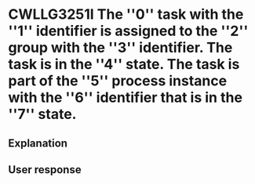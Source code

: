 # CWLLG3251I The ''0'' task with the ''1'' identifier is assigned to the ''2'' group with the ''3'' identifier. The task is in the ''4'' state. The task is part of the ''5'' process instance with the ''6'' identifier that is in the ''7'' state.

## Explanation

## User response